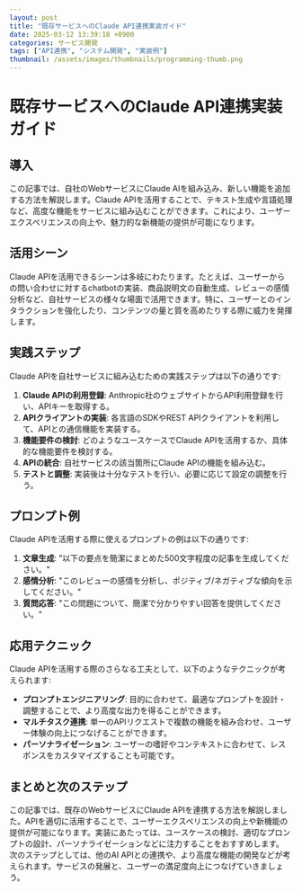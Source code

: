 ```yaml
---
layout: post
title: "既存サービスへのClaude API連携実装ガイド"
date: 2025-03-12 13:39:18 +0900
categories: サービス開発
tags: ["API連携", "システム開発", "実装例"]
thumbnail: /assets/images/thumbnails/programming-thumb.png
---
```


# 既存サービスへのClaude API連携実装ガイド

## 導入
この記事では、自社のWebサービスにClaude AIを組み込み、新しい機能を追加する方法を解説します。Claude APIを活用することで、テキスト生成や言語処理など、高度な機能をサービスに組み込むことができます。これにより、ユーザーエクスペリエンスの向上や、魅力的な新機能の提供が可能になります。

## 活用シーン
Claude APIを活用できるシーンは多岐にわたります。たとえば、ユーザーからの問い合わせに対するchatbotの実装、商品説明文の自動生成、レビューの感情分析など、自社サービスの様々な場面で活用できます。特に、ユーザーとのインタラクションを強化したり、コンテンツの量と質を高めたりする際に威力を発揮します。

## 実践ステップ
Claude APIを自社サービスに組み込むための実践ステップは以下の通りです:

1. **Claude APIの利用登録**: Anthropic社のウェブサイトからAPI利用登録を行い、APIキーを取得する。
2. **APIクライアントの実装**: 各言語のSDKやREST APIクライアントを利用して、APIとの通信機能を実装する。
3. **機能要件の検討**: どのようなユースケースでClaude APIを活用するか、具体的な機能要件を検討する。
4. **APIの統合**: 自社サービスの該当箇所にClaude APIの機能を組み込む。
5. **テストと調整**: 実装後は十分なテストを行い、必要に応じて設定の調整を行う。

## プロンプト例
Claude APIを活用する際に使えるプロンプトの例は以下の通りです:

1. **文章生成**: "以下の要点を簡潔にまとめた500文字程度の記事を生成してください。"
2. **感情分析**: "このレビューの感情を分析し、ポジティブ/ネガティブな傾向を示してください。"
3. **質問応答**: "この問題について、簡潔で分かりやすい回答を提供してください。"

## 応用テクニック
Claude APIを活用する際のさらなる工夫として、以下のようなテクニックが考えられます:

- **プロンプトエンジニアリング**: 目的に合わせて、最適なプロンプトを設計・調整することで、より高度な出力を得ることができます。
- **マルチタスク連携**: 単一のAPIリクエストで複数の機能を組み合わせ、ユーザー体験の向上につなげることができます。
- **パーソナライゼーション**: ユーザーの嗜好やコンテキストに合わせて、レスポンスをカスタマイズすることも可能です。

## まとめと次のステップ
この記事では、既存のWebサービスにClaude APIを連携する方法を解説しました。APIを適切に活用することで、ユーザーエクスペリエンスの向上や新機能の提供が可能になります。実装にあたっては、ユースケースの検討、適切なプロンプトの設計、パーソナライゼーションなどに注力することをおすすめします。
次のステップとしては、他のAI APIとの連携や、より高度な機能の開発などが考えられます。サービスの発展と、ユーザーの満足度向上につなげていきましょう。
